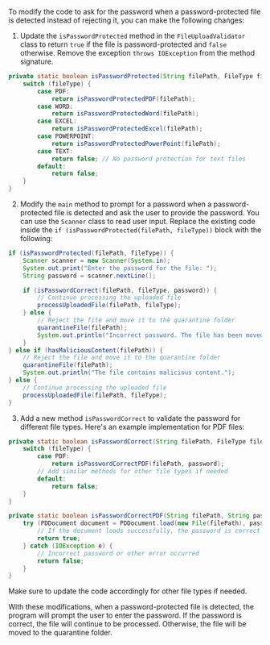 To modify the code to ask for the password when a password-protected file is detected instead of rejecting it, you can make the following changes:

1. Update the `isPasswordProtected` method in the `FileUploadValidator` class to return `true` if the file is password-protected and `false` otherwise. Remove the exception `throws IOException` from the method signature.

```java
private static boolean isPasswordProtected(String filePath, FileType fileType) {
    switch (fileType) {
        case PDF:
            return isPasswordProtectedPDF(filePath);
        case WORD:
            return isPasswordProtectedWord(filePath);
        case EXCEL:
            return isPasswordProtectedExcel(filePath);
        case POWERPOINT:
            return isPasswordProtectedPowerPoint(filePath);
        case TEXT:
            return false; // No password protection for text files
        default:
            return false;
    }
}
```

2. Modify the `main` method to prompt for a password when a password-protected file is detected and ask the user to provide the password. You can use the `Scanner` class to read user input. Replace the existing code inside the `if (isPasswordProtected(filePath, fileType))` block with the following:

```java
if (isPasswordProtected(filePath, fileType)) {
    Scanner scanner = new Scanner(System.in);
    System.out.print("Enter the password for the file: ");
    String password = scanner.nextLine();

    if (isPasswordCorrect(filePath, fileType, password)) {
        // Continue processing the uploaded file
        processUploadedFile(filePath, fileType);
    } else {
        // Reject the file and move it to the quarantine folder
        quarantineFile(filePath);
        System.out.println("Incorrect password. The file has been moved to the quarantine folder.");
    }
} else if (hasMaliciousContent(filePath)) {
    // Reject the file and move it to the quarantine folder
    quarantineFile(filePath);
    System.out.println("The file contains malicious content.");
} else {
    // Continue processing the uploaded file
    processUploadedFile(filePath, fileType);
}
```

3. Add a new method `isPasswordCorrect` to validate the password for different file types. Here's an example implementation for PDF files:

```java
private static boolean isPasswordCorrect(String filePath, FileType fileType, String password) {
    switch (fileType) {
        case PDF:
            return isPasswordCorrectPDF(filePath, password);
        // Add similar methods for other file types if needed
        default:
            return false;
    }
}

private static boolean isPasswordCorrectPDF(String filePath, String password) {
    try (PDDocument document = PDDocument.load(new File(filePath), password)) {
        // If the document loads successfully, the password is correct
        return true;
    } catch (IOException e) {
        // Incorrect password or other error occurred
        return false;
    }
}
```

Make sure to update the code accordingly for other file types if needed.

With these modifications, when a password-protected file is detected, the program will prompt the user to enter the password. If the password is correct, the file will continue to be processed. Otherwise, the file will be moved to the quarantine folder.
